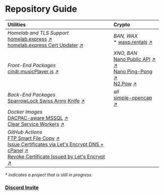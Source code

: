 # Repository Guide

| Utilities | Crypto
| :--- | :---
| *Homelab and TLS Support* <br /> [homelab.express](https://github.com/cinderblockgames/homelab.express) [:arrow_upper_right:](https://homelab.express) <br /> [homelab.express Cert Updater](https://github.com/cinderblockgames/homelab.express-cert-updater) [:arrow_upper_right:](https://hub.docker.com/repository/docker/cinderblockgames/homelab.express-cert-updater) | *BAN, WAX* <br /> \* [waxp.rentals](https://github.com/cinderblockgames/waxp.rentals) [:arrow_upper_right:](https://waxp.rentals)
| *Front-End Packages* <br /> [cindr.musicPlayer.js](https://github.com/cinderblockgames/cindr.musicPlayer.js) [:arrow_upper_right:](https://music.cindr.media/) | *XNO, BAN* <br /> [Nano Public API](https://github.com/cinderblockgames/nano-public-api) [:arrow_upper_right:](https://hub.docker.com/repository/docker/cinderblockgames/nano-public-api) [:arrow_upper_right:](https://hub.docker.com/repository/docker/cinderblockgames/banano-public-api) <br /> [Nano Ping-Pong](https://github.com/cinderblockgames/nano-ping-pong) [:arrow_upper_right:](https://hub.docker.com/repository/docker/cinderblockgames/nano-ping-pong) <br /> [N2.Pow](https://github.com/cinderblockgames/n2-pow) [:arrow_upper_right:](https://www.nuget.org/packages/N2.Pow)
| *Back-End Packages* <br /> [SparrowLock Swiss Army Knife](https://github.com/cinderblockgames/sparrowlock-swiss-army-knife) [:arrow_upper_right:](https://www.nuget.org/packages/SLSAK) | *all* <br /> [simple-opencap](https://github.com/cinderblockgames/simple-opencap) [:arrow_upper_right:](https://hub.docker.com/repository/docker/cinderblockgames/simple-opencap)
| *Docker Images* <br /> [DACPAC-aware MSSQL](https://github.com/cinderblockgames/dacpac-aware-mssql) [:arrow_upper_right:](https://hub.docker.com/repository/docker/cinderblockgames/dacpac-aware-mssql) <br /> [Clear Service Workers](https://github.com/cinderblockgames/clear-service-workers) [:arrow_upper_right:](https://hub.docker.com/repository/docker/cinderblockgames/clear-service-workers)
| *GitHub Actions* <br /> [FTP Smart File Copy](https://github.com/cinderblockgames/ftp-action) [:arrow_upper_right:](https://github.com/marketplace/actions/ftp-smart-file-copy) <br /> [Issue Certificates via Let's Encrypt DNS + cPanel](https://github.com/cinderblockgames/letsencrypt-dns-cpanel-action) [:arrow_upper_right:](https://github.com/marketplace/actions/issue-certificates-via-let-s-encrypt-dns-cpanel) <br /> [Revoke Certificate Issued by Let's Encrypt](https://github.com/cinderblockgames/letsencrypt-revoke-action) [:arrow_upper_right:](https://github.com/marketplace/actions/revoke-certificate-issued-by-let-s-encrypt)

*\* indicates a project that is still in progress.*

### [Discord Invite](https://discord.gg/wQrpkytBzs)

